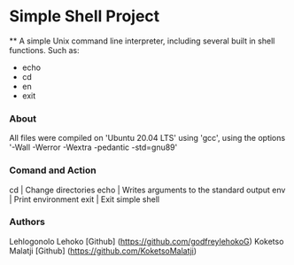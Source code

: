# Simple Shell Project

** A simple Unix command line interpreter, including several built in shell functions. Such as:

- echo
- cd
- en
- exit

### About
All files were compiled on 'Ubuntu 20.04 LTS' using 'gcc', using the options '-Wall -Werror -Wextra -pedantic -std=gnu89'

### Comand and Action 
cd         | Change directories
echo	   | Writes arguments to the standard output
env        | Print environment
exit       | Exit simple shell  

### Authors
Lehlogonolo Lehoko [Github] (https://github.com/godfreylehokoG)
Koketso Malatji [Github] (https://github.com/KoketsoMalatji)

